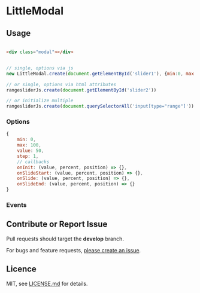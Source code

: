 # LittleModal

## Usage

```html

<div class="modal"></div>

```

```js

// single, options via js 
new LittleModal.create(document.getElementById('slider1'), {min:0, max: 1, value: 0.5, step: 0.1})

// or single, options via html attributes 
rangesliderJs.create(document.getElementById('slider2'))

// or initialize multiple
rangesliderJs.create(document.querySelectorAll('input[type="range"]'))
```

### Options

```js
{
    min: 0,
    max: 100,
    value: 50,
    step: 1,
    // callbacks
    onInit: (value, percent, position) => {},
    onSlideStart: (value, percent, position) => {},
    onSlide: (value, percent, position) => {},
    onSlideEnd: (value, percent, position) => {}
}
```

### Events



## Contribute or Report Issue

Pull requests should target the **develop** branch.

For bugs and feature requests, [please create an issue][10].

[10]: https://github.com/stbaer/rangeslider-js/issues

## Licence

MIT, see [LICENSE.md](http://github.com/stbaer/rangeslider-js/blob/master/LICENSE.md) for details.
